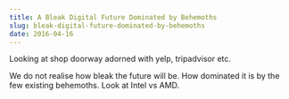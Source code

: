 ```yaml
---  
title: A Bleak Digital Future Dominated by Behemoths
slug: bleak-digital-future-dominated-by-behemoths
date: 2016-04-16
---  
```


Looking at shop doorway adorned with yelp, tripadvisor etc. 

We do not realise how bleak the future will be. How dominated it is by the few existing behemoths. Look at Intel vs AMD. 
